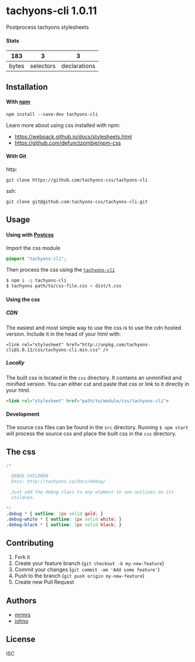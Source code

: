 # tachyons-cli 1.0.11

Postprocess tachyons stylesheets

#### Stats

183 | 3 | 3
---|---|---
bytes | selectors | declarations

## Installation

#### With [npm](https://npmjs.com)

```
npm install --save-dev tachyons-cli
```

Learn more about using css installed with npm:
* https://webpack.github.io/docs/stylesheets.html
* https://github.com/defunctzombie/npm-css

#### With Git

http:
```
git clone https://github.com/tachyons-css/tachyons-cli
```

ssh:
```
git clone git@github.com:tachyons-css/tachyons-cli.git
```

## Usage

#### Using with [Postcss](https://github.com/postcss/postcss)

Import the css module

```css
@import "tachyons-cli";
```

Then process the css using the [`tachyons-cli`](https://github.com/tachyons-css/tachyons-cli)

```sh
$ npm i -g tachyons-cli
$ tachyons path/to/css-file.css > dist/t.css
```

#### Using the css

##### CDN
The easiest and most simple way to use the css is to use the cdn hosted version. Include it in the head of your html with:

```
<link rel="stylesheet" href="http://unpkg.com/tachyons-cli@1.0.11/css/tachyons-cli.min.css" />
```

##### Locally
The built css is located in the `css` directory. It contains an unminified and minified version.
You can either cut and paste that css or link to it directly in your html.

```html
<link rel="stylesheet" href="path/to/module/css/tachyons-cli">
```

#### Development

The source css files can be found in the `src` directory.
Running `$ npm start` will process the source css and place the built css in the `css` directory.

## The css

```css
/*

  DEBUG CHILDREN
  Docs: http://tachyons.io/docs/debug/

  Just add the debug class to any element to see outlines on its
  children.

*/
.debug * { outline: 1px solid gold; }
.debug-white * { outline: 1px solid white; }
.debug-black * { outline: 1px solid black; }
```

## Contributing

1. Fork it
2. Create your feature branch (`git checkout -b my-new-feature`)
3. Commit your changes (`git commit -am 'Add some feature'`)
4. Push to the branch (`git push origin my-new-feature`)
5. Create new Pull Request

## Authors

* [mrmrs](http://mrmrs.io)
* [johno](http://johnotander.com)

## License

ISC

